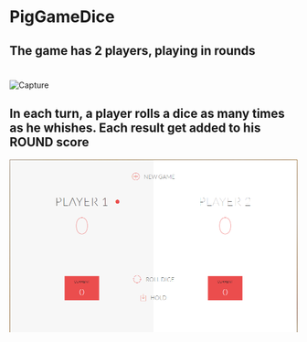 # PigGameDice
## The game has 2 players, playing in rounds
#
![Capture](https://user-images.githubusercontent.com/47785722/76124848-99b40b00-5fc9-11ea-9e21-e10a5ea4fdca.PNG)

## In each turn, a player rolls a dice as many times as he whishes. Each result get added to his ROUND score
![capture](images/Capture.PNG)
